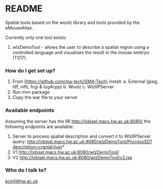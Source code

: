 # README #

Spatial tools based on the woolz library and tools provided by the eMouseAtlas.

Currently only one tool exists:
1. wlzDemoTool - allows the user to describe a spatial region using a controlled language and visualises the result in the mouse embryo (TS17).


### How do I get set up? ###

1. From [https://github.com/ma-tech/](MA-Tech) install:
    a. External (jpeg, tiff, nifti, fcgi & log4cpp)
    b. Woolz
    c. WlzIIPServer
2. Run mvn package
3. Copy the war file to your server


### Available endpoints ###

Assuming the server has the IRI http://lxbisel.macs.hw.ac.uk:8080/ the following endpoints are available:

1. Server to process spatial description and convert it to WlzIIPServer query:
http://lxbisel.macs.hw.ac.uk:8080/wlzDemoTool/ProcessSD?description=cranial:liver*
2. V1 http://lxbisel.macs.hw.ac.uk:8080/wlzDemoTool/
3. V2 http://lxbisel.macs.hw.ac.uk:8080/wlzDemoTool/v2.jsp

### Who do I talk to? ###

kcm1@hw.ac.uk
